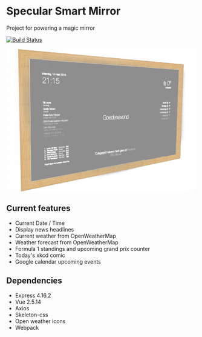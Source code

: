 # Specular Smart Mirror
Project for powering a magic mirror

[![Build Status](https://travis-ci.org/termijn/specular.svg?branch=develop)](https://travis-ci.org/termijn/specular)

![Specular smart mirror](.github/header.png)

## Current features
- Current Date / Time 
- Display news headlines
- Current weather from OpenWeatherMap
- Weather forecast from OpenWeatherMap
- Formula 1 standings and upcoming grand prix counter
- Today's xkcd comic
- Google calendar upcoming events

## Dependencies
- Express 4.16.2
- Vue 2.5.14
- Axios
- Skeleton-css
- Open weather icons
- Webpack

